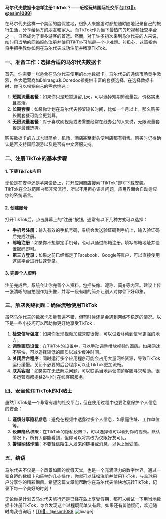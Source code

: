 **马尔代夫数据卡怎样注册TikTok？——轻松玩转国际社交平台[[TG💪+ @esim1088](https://t.me/s/esim1088)]**

在马尔代夫这样一个美丽的度假胜地，很多人来旅游时都想随时随地记录自己的旅行生活，分享给远方的朋友和家人。而TikTok作为当下最热门的短视频社交平台之一，自然成为了很多游客的首选。然而，对于许多初次来到马尔代夫的人来说，如何用当地的网络服务注册并使用TikTok可能是一个小难题。别担心，这篇指南将手把手教你如何在马尔代夫成功注册并畅享TikTok。

### 一、准备工作：选择合适的马尔代夫数据卡

首先，你需要一张适合在马尔代夫使用的本地数据卡。马尔代夫的通信市场竞争激烈，各大运营商如Dhiraagu和Ooredoo都提供丰富的套餐选择。在选择数据卡时，你可以根据自己的需求挑选：

1. **短期流量套餐**：如果你只是短暂逗留几天，可以选择短期的流量包，价格实惠且灵活。
2. **长期套餐**：如果你计划在马尔代夫停留较长时间，比如一个月以上，那么购买长期套餐可能会更划算。
3. **无限流量套餐**：对于喜欢刷视频或者需要经常在线办公的人来说，无限流量套餐是最佳选择。

购买数据卡的方式也很简单，机场、酒店甚至街头便利店都有销售。购买时记得确认是否支持国际漫游以及是否有中文客服支持。

### 二、注册TikTok的基本步骤

#### 1. 下载TikTok应用

无论是在安卓还是苹果设备上，打开应用商店搜索“TikTok”即可下载安装。TikTok在全球范围内都非常流行，所以不用担心语言问题，应用界面会自动适应你的系统语言。

#### 2. 创建账号

打开TikTok后，点击屏幕上的“注册”按钮。通常有以下几种方式可以选择：

- **手机号注册**：输入有效的手机号码，系统会发送验证码到手机上，输入验证码后完成注册。
- **邮箱注册**：如果你不想绑定手机号，也可以通过邮箱注册。填写邮箱地址并设置密码即可。
- **第三方登录**：如果之前已经绑定了Facebook、Google等账户，可以直接使用这些平台进行快速登录。

#### 3. 完善个人资料

注册完成后，系统会让你完善个人资料。包括头像、昵称、简介等内容。建议上传一张清晰的自拍照作为头像，并写一段有趣的简介让别人对你留下好印象。

### 三、解决网络问题：确保流畅使用TikTok

虽然马尔代夫的数据卡质量普遍不错，但有时候还是会遇到网络不稳定的情况。以下是一些小技巧可以帮助你更好地享受TikTok：

1. **检查信号强度**：如果你发现视频加载速度很慢，可以试着移动到信号更强的地方。
2. **调整画质设置**：在TikTok的设置中，可以手动调整播放视频的画质。如果网速不够快，可以选择较低的画质以减少缓冲时间。
3. **关闭后台程序**：同时运行多个应用程序可能会占用大量网络资源，导致TikTok运行缓慢。关闭不必要的后台程序可以让TikTok更加流畅。
4. **联系客服**：如果实在无法解决问题，可以联系当地运营商的客服寻求帮助。很多运营商都提供24小时在线客服服务。

### 四、安全使用TikTok的小贴士

虽然TikTok是一个非常有趣的社交平台，但在使用过程中也要注意保护个人信息的安全：

1. **谨慎分享隐私信息**：避免在视频中透露过多个人信息，如家庭住址、工作单位等。
2. **设置隐私权限**：在TikTok的隐私设置中，可以选择谁可以看到你的视频。默认情况下，所有人都能看到，但你可以将其改为仅限好友可见。
3. **警惕网络诈骗**：不要轻信陌生人发来的链接或消息，以免上当受骗。

### 五、结语

马尔代夫不仅是一个风景如画的度假天堂，也是一个充满活力的数字世界。通过一张合适的数据卡和简单的几步操作，你就可以轻松注册并使用TikTok，与全球用户分享你的精彩瞬间。希望这篇文章能帮助你在马尔代夫愉快地玩转TikTok，记录下每一个美好的时刻！

无论你是计划去马尔代夫旅行还是已经在岛上享受假期，都可以尝试一下用当地数据卡注册TikTok，你会发现这个过程既简单又有趣。如果还有其他疑问，欢迎随时向我咨询哦！[[TG💪+ @esim1088](https://t.me/s/esim1088) ![Image](https://i.postimg.cc/4NQfJmqS/Snipaste-2025-05-13-00-14-12.png)]